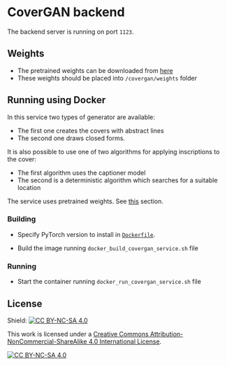 # CoverGAN backend

The backend server is running on port `1123`.

## Weights

* The pretrained weights can be downloaded
  from [here](https://drive.google.com/file/d/1ArU0TziLBOxhphG4KBshUxPBBECErxu1/view?usp=sharing)
* These weights should be placed into `/covergan/weights` folder

## Running using Docker

In this service two types of generator are available:

* The first one creates the covers with abstract lines
* The second one draws closed forms.

It is also possible to use one of two algorithms for applying inscriptions to the cover:

* The first algorithm uses the captioner model
* The second is a deterministic algorithm which searches for a suitable location

The service uses pretrained weights. See [this](README.md#Weights) section.

### Building

* Specify PyTorch version to install in [`Dockerfile`](./Dockerfile).

* Build the image running `docker_build_covergan_service.sh` file

### Running

* Start the container running `docker_run_covergan_service.sh` file

## License

Shield: [![CC BY-NC-SA 4.0][cc-by-nc-sa-shield]][cc-by-nc-sa]

This work is licensed under a
[Creative Commons Attribution-NonCommercial-ShareAlike 4.0 International License][cc-by-nc-sa].

[![CC BY-NC-SA 4.0][cc-by-nc-sa-image]][cc-by-nc-sa]

[cc-by-nc-sa]: http://creativecommons.org/licenses/by-nc-sa/4.0/

[cc-by-nc-sa-image]: https://licensebuttons.net/l/by-nc-sa/4.0/88x31.png

[cc-by-nc-sa-shield]: https://img.shields.io/badge/License-CC%20BY--NC--SA%204.0-lightgrey.svg